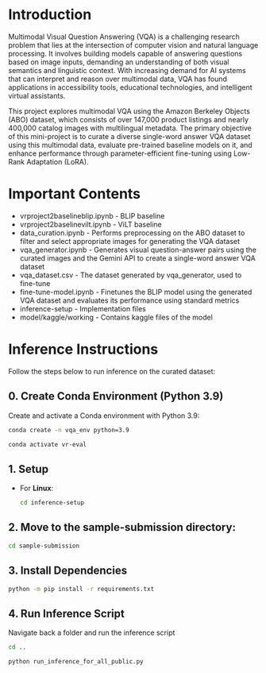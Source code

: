 # Introduction
Multimodal Visual Question Answering (VQA) is a challenging research problem that lies at the intersection of computer vision and natural language processing. It involves building models capable of answering questions based on image inputs, demanding an understanding of both visual semantics and linguistic context. With increasing demand for AI systems that can interpret and reason over multimodal data, VQA has found applications in accessibility tools, educational technologies, and intelligent virtual assistants.

This project explores multimodal VQA using the Amazon Berkeley Objects (ABO) dataset, which consists of over 147,000 product listings and nearly 400,000 catalog images with multilingual metadata. The primary objective of this mini-project is to curate a diverse single-word answer VQA dataset using this multimodal data, evaluate pre-trained baseline models on it, and enhance performance through parameter-efficient fine-tuning using Low-Rank Adaptation (LoRA). 
# Important Contents
- vrproject2baselineblip.ipynb - BLIP baseline
- vrproject2baselinevilt.ipynb - ViLT baseline
- data_curation.ipynb - Performs preprocessing on the ABO dataset to filter and select appropriate images for generating the VQA dataset
- vqa_generator.ipynb - Generates visual question-answer pairs using the curated images and the Gemini API to create a single-word answer VQA dataset
- vqa_dataset.csv - The dataset generated by vqa_generator, used to fine-tune
- fine-tune-model.ipynb - Finetunes the BLIP model using the generated VQA dataset and evaluates its performance using standard metrics
- inference-setup - Implementation files
- model/kaggle/working - Contains kaggle files of the model
# Inference Instructions

Follow the steps below to run inference on the curated dataset:
## 0. Create Conda Environment (Python 3.9)
Create and activate a Conda environment with Python 3.9:
```bash
conda create -n vqa_env python=3.9
```
```bash
conda activate vr-eval
```

## 1. Setup


- For **Linux**:
  ```bash
  cd inference-setup
  ```
## 2. Move to the sample-submission directory:
  ```bash
  cd sample-submission
  ```

## 3. Install Dependencies
```bash
python -m pip install -r requirements.txt
```

## 4. Run Inference Script
Navigate back a folder and run the inference script
``` bash
cd ..
```
```bash
python run_inference_for_all_public.py
```

